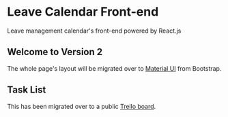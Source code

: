 # Leave Calendar Front-end

Leave management calendar's front-end powered by React.js

## Welcome to Version 2

The whole page's layout will be migrated over to [Material UI](https://material-ui.com/) from Bootstrap.

## Task List

This has been migrated over to a public [Trello board](https://trello.com/b/Sl7jcCg2/creatives-leave-calendar).
